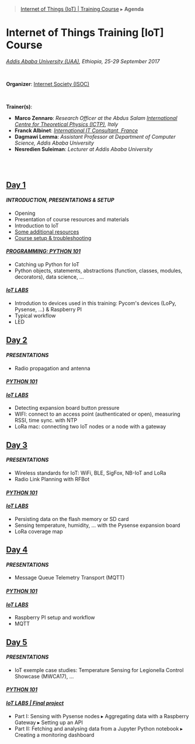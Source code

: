 > [Internet of Things (IoT) | Training Course](agenda.md) ▸ **Agenda**

# Internet of Things Training [IoT] Course
*[Addis Ababa University (UAA)](http://www.aau.edu.et), Ethiopia, 25-29 September 2017*

<br />

**Organizer**: [Internet Society (ISOC)](https://www.internetsociety.org)

<br />

**Trainer(s)**:
* **Marco Zennaro**: *Research Officer at the Abdus Salam [International Centre for Theoretical Physics (ICTP)](https://www.ictp.it), Italy*
* **Franck Albinet**: [*International IT Consultant, France*](https://www.linkedin.com/in/franckalbinet)
* **Dagmawi Lemma**: *Assistant Professor at Department of Computer Science, Addis Ababa University*
* **Nesredien Suleiman**: *Lecturer at Addis Ababa University*

<br /><br />

## [Day 1](agenda.md)
#### *INTRODUCTION, PRESENTATIONS & SETUP*
 * Opening
 * Presentation of course resources and materials
 * Introduction to IoT
 * [Some additional resources](./labs/resources.md)
 * [Course setup & troubleshooting](./labs/setup.md)

#### *[PROGRAMMING: PYTHON 101](https://github.com/franckalbinet/iot-uaa-isoc/tree/master/python-fundamentals)*
 * Catching up Python for IoT
 * Python objects, statements, abstractions (function, classes, modules, decorators), data science, ...

#### *[IoT LABS](./labs/1-lab-day-1.md)*
 * Introdution to devices used in this training: Pycom's devices (LoPy, Pysense, ...) & Raspberry PI
 * Typical workflow
 * LED
 
## [Day 2](agenda.md) 
#### *PRESENTATIONS*
  * Radio propagation and antenna

#### *[PYTHON 101](https://github.com/franckalbinet/iot-uaa-isoc/tree/master/python-fundamentals)*

#### *[IoT LABS](./labs/2-lab-day-2.md)*
  * Detecting expansion board button pressure
  * WIFI: connect to an access point (authenticated or open), measuring RSSI, time sync. with NTP
  * LoRa mac: connecting two IoT nodes or a node with a gateway
 
## [Day 3](agenda.md) 
#### *PRESENTATIONS*
  * Wireless standards for IoT: WiFi, BLE, SigFox, NB-IoT and LoRa
  * Radio Link Planning with RFBot
  
#### *[PYTHON 101](https://github.com/franckalbinet/iot-uaa-isoc/tree/master/python-fundamentals)*

#### *[IoT LABS](./labs/3-lab-day-3.md)*
  * Persisting data on the flash memory or SD card
  * Sensing temperature, humidity, ... with the Pysense expansion board
  * LoRa coverage map
  
## [Day 4](agenda.md)
#### *PRESENTATIONS*
  * Message Queue Telemetry Transport (MQTT)

#### *[PYTHON 101](https://github.com/franckalbinet/iot-uaa-isoc/tree/master/python-fundamentals)*

#### *[IoT LABS](./labs/4-lab-day-4.md)*
  * Raspberry PI setup and workflow
  * MQTT
  
## [Day 5](agenda.md)
#### *PRESENTATIONS*
  * IoT exemple case studies: Temperature Sensing for Legionella Control Showcase (MWCA17), ...
  
#### *[PYTHON 101](https://github.com/franckalbinet/iot-uaa-isoc/tree/master/python-fundamentals)*

#### *[IoT LABS | Final project](./labs/5-lab-day-5.md)*
  * Part I: Sensing with Pysense nodes ▸ Aggregating data with a Raspberry Gateway ▸ Setting up an API
  * Part II: Fetching and analysing data from a Jupyter Python notebook ▸ Creating a monitoring dashboard

  
